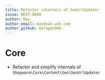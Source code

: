 ```yaml
---
title: Refactor internals of SeoUrlUpdater
issue: NEXT-0000
author: Max
author_email: max@swk-web.com
author_github: @aragon999
---
```

# Core
* Refactor and simplify internals of `Shopware\Core\Content\Seo\SeoUrlUpdater`
